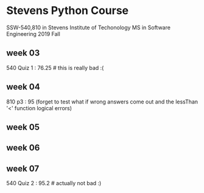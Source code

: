 # Stevens Python Course

SSW-540,810 in Stevens Institute of Techonology MS in Software Engineering 2019 Fall

## week 03

540 Quiz 1 : 76.25 # this is really bad :(

## week 04

810 p3 : 95
(forget to test what if wrong answers come out and the lessThan '<' function logical errors)

## week 05

## week 06

## week 07

540 Quiz 2 : 95.2 # actually not bad :)
